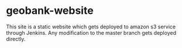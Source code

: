 # geobank-website

This site is a static website which gets deployed to amazon s3 service through Jenkins.
Any modification to the master branch gets deployed directly.
